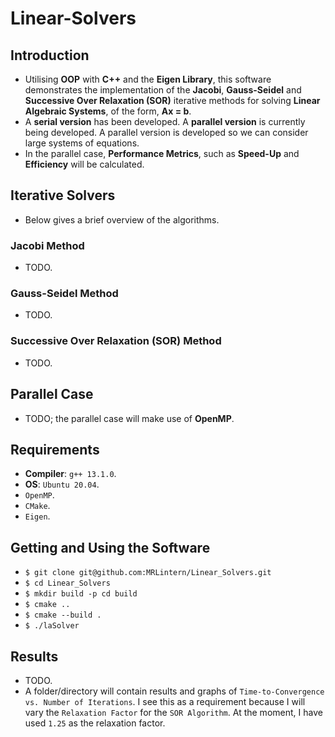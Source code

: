 # Linear-Solvers

## Introduction
* Utilising __OOP__ with __C++__ and the __Eigen Library__, this software demonstrates the implementation of the __Jacobi__, __Gauss-Seidel__ and __Successive Over Relaxation (SOR)__ iterative methods for solving __Linear Algebraic Systems__, of the form, __Ax = b__.
* A __serial version__ has been developed. A __parallel version__ is currently being developed. A parallel version is developed so we can consider large systems of equations.
* In the parallel case, __Performance Metrics__, such as __Speed-Up__ and __Efficiency__ will be calculated.

## Iterative Solvers
* Below gives a brief overview of the algorithms.
### Jacobi Method
* TODO.
### Gauss-Seidel Method
* TODO.
### Successive Over Relaxation (SOR) Method
* TODO.
## Parallel Case
* TODO; the parallel case will make use of __OpenMP__.
## Requirements
* __Compiler__: `g++ 13.1.0`.
* __OS__: `Ubuntu 20.04`.
* `OpenMP`.
* `CMake`.
* `Eigen`.

## Getting and Using the Software
* `$ git clone git@github.com:MRLintern/Linear_Solvers.git`
* `$ cd Linear_Solvers`
* `$ mkdir build -p cd build`
* `$ cmake ..`
* `$ cmake --build .`
* `$ ./laSolver`

## Results
* TODO.
* A folder/directory will contain results and graphs of `Time-to-Convergence vs. Number of Iterations`. I see this as a requirement because I will vary the `Relaxation Factor` for the `SOR Algorithm`. At the moment, I have used `1.25` as the relaxation factor.
